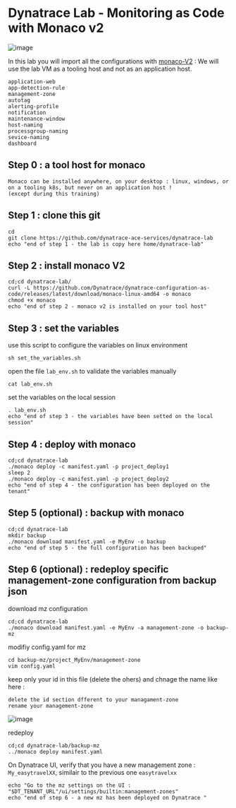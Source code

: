 #  Dynatrace Lab - Monitoring as Code with Monaco v2

![image](https://user-images.githubusercontent.com/40337213/145724361-890e0ba2-80ce-4b80-bd2b-ce8fd313180e.png)

In this lab you will import all the configurations with [monaco-V2](https://www.dynatrace.com/support/help/manage/configuration-as-code) : 
We will use the lab VM as a tooling host and not as an application host.      

    application-web
    app-detection-rule
    management-zone
    autotag
    alerting-profile
    notification
    maintenance-window
    host-naming
    processgroup-naming
    sevice-naming
    dashboard


## Step 0 : a tool host for monaco 

    Monaco can be installed anywhere, on your desktop : linux, windows, or on a tooling k8s, but never on an application host ! 
    (except during this training)

## Step 1 : clone this git

    cd
    git clone https://github.com/dynatrace-ace-services/dynatrace-lab
    echo "end of step 1 - the lab is copy here home/dynatrace-lab"
    

## Step 2 : install monaco V2

    cd;cd dynatrace-lab/
    curl -L https://github.com/Dynatrace/dynatrace-configuration-as-code/releases/latest/download/monaco-linux-amd64 -o monaco
    chmod +x monaco
    echo "end of step 2 - monaco v2 is installed on your tool host"
    
## Step 3 : set the variables 

use this script to configure the variables on linux environment  

    sh set_the_variables.sh

open the file `lab_env.sh` to validate the variables manually
    
    cat lab_env.sh
    
set the variables on the local session
    
    . lab_env.sh
    echo "end of step 3 - the variables have been setted on the local session"
     
## Step 4 : deploy with monaco 

    cd;cd dynatrace-lab
    ./monaco deploy -c manifest.yaml -p project_deploy1
    sleep 2
    ./monaco deploy -c manifest.yaml -p project_deploy2
    echo "end of step 4 - the configuration has been deployed on the tenant"

## Step 5 (optional) : backup with monaco 

    cd;cd dynatrace-lab
    mkdir backup
    ./monaco download manifest.yaml -e MyEnv -o backup
    echo "end of step 5 - the full configuration has been backuped"

## Step 6 (optional) : redeploy specific management-zone configuration from backup json 

download mz configuration 

    cd;cd dynatrace-lab
    ./monaco download manifest.yaml -e MyEnv -a management-zone -o backup-mz
    
modifiy config.yaml for mz

    cd backup-mz/project_MyEnv/management-zone
    vim config.yaml

keep only your id in this file (delete the ohers) and chnage the name like here : 
    
    delete the id section dfferent to your managament-zone
    rename your management-zone
    
![image](https://user-images.githubusercontent.com/40337213/231716709-8bf56d5c-df96-4b50-95b2-9ed2a8a8f577.png)

 
 redeploy 
    
    cd;cd dynatrace-lab/backup-mz
    ../monaco deploy manifest.yaml
    
On Dynatrace UI, verify that you have a new management zone : `My_easytravelXX`, similair to the previous one `easytravelxx`

    echo "Go to the mz settings on the UI : "$DT_TENANT_URL"/ui/settings/builtin:management-zones"
    echo "end of step 6 - a new mz has been deployed on Dynatrace "
    
    

